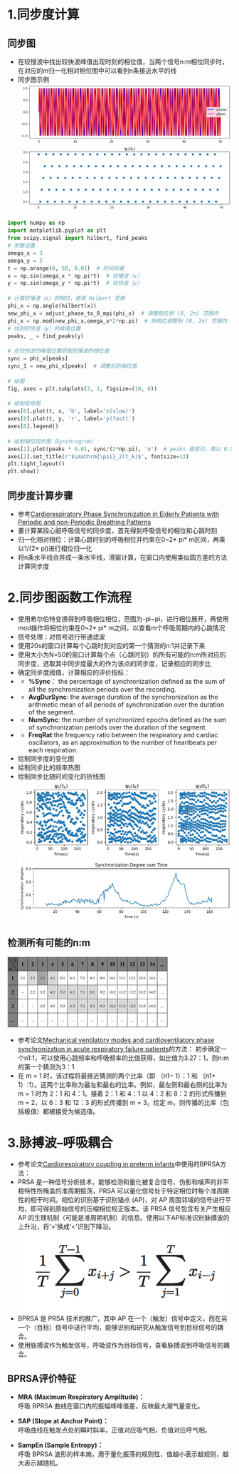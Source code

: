 # **1.同步度计算**
## **同步图**
- 在较慢波中找出较快波峰值出现时刻的相位值，当两个信号n:m相位同步时，在对应的m归一化相对相位图中可以看到n条接近水平的线
- 同步图示例
![同步图示例图t](同步图示例图.png)
```python
import numpy as np
import matplotlib.pyplot as plt
from scipy.signal import hilbert, find_peaks
# 参数设置
omega_x = 3
omega_y = 5
t = np.arange(0, 50, 0.01)  # 时间向量
x = np.sin(omega_x * np.pi*t)  # 较慢波（x）
y = np.sin(omega_y * np.pi*t)  # 较快波（y）

# 计算较慢波（x）的相位，使用 Hilbert 变换
phi_x = np.angle(hilbert(x))
new_phi_x = adjust_phase_to_0_mpi(phi_x)  # 调整相位到 [0, 2π] 范围内
phi_x = np.mod(new_phi_x,omega_x*2*np.pi)  # 将相位调整到 [0, 2π] 范围内
# 找到较快波（y）的峰值位置
peaks, _ = find_peaks(y)

# 在较快波的峰值位置获取较慢波的相位值
sync = phi_x[peaks]
sync_1 = new_phi_x[peaks]  # 调整后的相位值

# 绘图
fig, axes = plt.subplots(2, 1, figsize=(10, 6))

# 绘制信号图
axes[0].plot(t, x, 'b', label='x(slow)')
axes[0].plot(t, y, 'r', label='y(fast)')
axes[0].legend()

# 绘制相位同步图（Synchrogram）
axes[1].plot(peaks * 0.01, sync/(2*np.pi), 'o')  # peaks 是索引，乘以 0.01 转换为时间值
axes[1].set_title(r'$\mathrm{\psi}_2(t_k)$', fontsize=13)
plt.tight_layout()
plt.show()
```
## **同步度计算步骤**
- 参考[Cardiorespiratory Phase Synchronization in Elderly Patients with 
Periodic and non-Periodic Breathing Patterns](https://pubmed.ncbi.nlm.nih.gov/36086581/)
- 要计算某段心脏呼吸信号的同步度，首先得到呼吸信号的相位和心跳时刻
- 归一化相对相位：计算心跳时刻的呼吸相位并约束在0~2* pi* m区间，再乘以1/(2* pi)进行相位归一化
- 将n条水平线合并成一条水平线，滑窗计算，在窗口内使用类似圆方差的方法计算同步度
# **2.同步图函数工作流程**
- 使用希尔伯特变换得到呼吸相位相位，范围为-pi~pi，进行相位展开，再使用mod操作将相位约束在0~2* pi* m之间，以查看m个呼吸周期内的心跳情况
- 信号处理：对信号进行带通滤波
- 使用20s的窗口计算每个心跳时刻对应的第一个猜测的n:1并记录下来
- 使用大小为N=50的窗口计算每个点（心跳时刻）的所有可能的n:m所对应的同步度，选取其中同步度最大的作为该点的同步度，记录相应的同步比
- 确定同步度阈值，计算相应的评价指标：
- - **%Sync**： the percentage of synchronization defined as the 
sum of all the synchronization periods over the recording.
- - **AvgDurSync**: the average duration of the synchronization 
as the arithmetic mean of all periods of synchronization 
over the duration of the segment.
- - **NumSync**: the number of synchronized epochs defined as 
the sum of synchronization periods over the duration of 
the segment.
- - **FreqRat**:the frequency ratio between the respiratory and 
cardiac oscillators, as an approximation to the number of 
heartbeats per each respiration.
- 绘制同步度的变化图
- 绘制同步比的频率热图
- 绘制同步比随时间变化的折线图
  ![alt text](示例1.png)![alt text](示例2.png)
## **检测所有可能的n:m**
![图片](nm候选.png)
- 参考论文[Mechanical ventilatory modes and cardioventilatory phase synchronization in acute respiratory failure patients](https://iopscience.iop.org/article/10.1088/1361-6579/aa56ae)的方法：
初步确定一个n1:1，可以使用心跳频率和呼吸频率的比值获得，如比值为3.27：1，则n:m的第一个猜测为3：1
- 在 m = 1 时，该过程将最接近猜测的两个比率（即 （n1− 1）：1 和 （n1+ 1）:1）。这两个比率称为最左和最右的比率。例如，最左侧和最右侧的比率为 m = 1 时为 2：1 和 4：1。接着 2：1 和 4：1 以 4：2 和 8：2 的形式传播到 m = 2，以 6：3 和 12：3 的形式传播到 m = 3。给定 m，则传播的比率（包括极值）都被接受为候选值。
# **3.脉搏波–呼吸耦合**
- 参考论文[Cardiorespiratory coupling in preterm infants](https://journals.physiology.org/doi/full/10.1152/japplphysiol.00722.2018)中使用的BPRSA方法：
- PRSA 是一种信号分析技术，能够检测和量化被复合信号、伪影和噪声的非平稳特性所掩盖的准周期振荡，PRSA 可以量化信号处于特定相位时每个准周期性的相干时间。相位的识别基于识别锚点 (AP)，对 AP 周围邻域的信号进行平均，即可得到原始信号的压缩相位校正版本。该 PRSA 信号包含有关产生相应 AP 的生理机制（可能是准周期机制）的信息。使用以下AP标准识别脉搏波的上升沿，将'>'换成'<'识别下降沿。![alt text](AP标准.png)
- BPRSA 是 PRSA 技术的推广，其中 AP 在一个（触发）信号中定义，而在另一个（目标）信号中进行平均，能够识别和研究从触发信号到目标信号的耦合。
- 使用脉搏波作为触发信号，呼吸波作为目标信号，查看脉搏波到呼吸信号的耦合。
## **BPRSA评价特征**

- **MRA (Maximum Respiratory Amplitude)：**  
  呼吸 BPRSA 曲线在窗口内的振幅峰峰值差，反映最大潮气量变化。

- **SAP (Slope at Anchor Point)：**  
  呼吸曲线在触发点处的瞬时斜率，正值对应吸气相，负值对应呼气相。

- **SampEn (Sample Entropy)：**  
  呼吸 BPRSA 波形的样本熵，用于量化振荡的规则性，值越小表示越规则，越大表示越随机。

